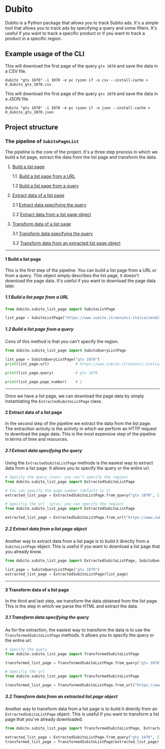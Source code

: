 # Dubito

Dubito is a Python package that allows you to track Subito ads. It's a simple tool that allows you to track ads by specifying a query and some filters. It's useful if you want to track a specific product or if you want to track a product in a specific region.

## Example usage of the CLI

This will download the first page of the query `gtx 1070` and save the data in a CSV file.

`dubito "gtx 1070" -i 1070 -e pc ryzen i7 -o csv --install-cache > 0_dubito_gtx_1070.csv`

This will download the first page of the query `gtx 1070` and save the data in a JSON file.

`dubito "gtx 1070" -i 1070 -e pc ryzen i7 -o json --install-cache > 0_dubito_gtx_1070.json`

## Project structure

### The pipeline of `SubitoPageList`

The pipeline is the core of the project. It's a three step process in which we build a list page, extract the data from the list page and transform the data.

1. [Build a list page](#1-build-a-list-page)

    1.1. [Build a list page from a URL](#11-build-a-list-page-from-a-url)

    1.2 [Build a list page from a query](#12-build-a-list-page-from-a-query)

2. [Extract data of a list page](#2-extract-data-of-a-list-page)

    2.1 [Extract data specifying the query](#21-extract-data-specifying-the-query)

    2.2 [Extract data from a list page object](#22-extract-data-from-a-list-page-object)

3. [Transform data of a list page](#3-transform-data-of-a-list-page)

    3.1 [Transform data specifying the query](#31-transform-data-specifying-the-query)

    3.2 [Transform data from an extracted list page object](#32-transform-data-from-an-extracted-list-page-object)


---

#### 1 Build a list page

This is the first step of the pipeline. You can build a list page from a URL or from a query. This object simply describes the list page, it doesn't download the page data. It's useful if you want to download the page data later.

##### 1.1 Build a list page from a URL

```python
from dubito.subito_list_page import SubitoListPage

list_page = SubitoListPage("https://www.subito.it/annunci-italia/vendita/usato/?q=gtx+1070")
```

##### 1.2 Build a list page from a query

Cons of this method is that you can't specify the region.

```python
from dubito.subito_list_page import SubitoQueryListPage

list_page = SubitoQueryListPage("gtx 1070")
print(list_page.url)            # https://www.subito.it/annunci-italia/vendita/usato/?q=gtx+1070

print(list_page.query)          # gtx 1070

print(list_page.page_number)    # 1
```

---

Once we have a list page, we can download the page data by simply instantiating the `ExtractedSubitoListPage` class.

#### 2 Extract data of a list page

In the second step of the pipeline we extract the data from the list page. The extraction activity is the activity in which we perform an HTTP request to download the page data. This is the most expensive step of the pipeline in terms of time and resources.

##### 2.1 Extract data specifying the query

Using the `ExtractedSubitoListPage` methods is the easiest way to extract data from a list page. It allows you to specify the query or the entire url.

```python
# Specify the query (cons: you can't specify the region)
from dubito.subito_list_page import ExtractedSubitoListPage

# You can specify the page number (default is 1)
extracted_list_page = ExtractedSubitoListPage.from_query("gtx 1070", 3)
```

```python
# Specifiy the url  (pros: you can specify the region)
from dubito.subito_list_page import ExtractedSubitoListPage

extracted_list_page = ExtractedSubitoListPage.from_url("https://www.subito.it/annunci-italia/vendita/usato/?q=gtx+1070")
```

##### 2.2 Extract data from a list page object

Another way to extract data from a list page is to build it directly from a `SubitoListPage` object. This is useful if you want to download a list page that you already know.

```python
from dubito.subito_list_page import ExtractedSubitoListPage, SubitoQueryListPage

list_page = SubitoQueryListPage("gtx 1070")
extracted_list_page = ExtractedSubitoListPage(list_page)
```

---

#### 3 Transform data of a list page

In the third and last step, we transform the data obtained from the list page. This is the step in which we parse the HTML and extract the data.

##### 3.1 Transform data specifying the query

As for the extraction, the easiest way to transform the data is to use the `TransformedSubitoListPage` methods. It allows you to specify the query or the entire url. 

```python
# Specify the query
from dubito.subito_list_page import TransformedSubitoListPage

transformed_list_page = TransformedSubitoListPage.from_query("gtx 1070", 22)
```

```python
# Specifiy the url
from dubito.subito_list_page import TransformedSubitoListPage

transformed_list_page = TransformedSubitoListPage.from_url("https://www.subito.it/annunci-italia/vendita/usato/?q=gtx+1070")
```

##### 3.2 Transform data from an extracted list page object

Another way to transform data from a list page is to build it directly from an `ExtractedSubitoListPage` object. This is useful if you want to transform a list page that you've already downloaded.

```python
from dubito.subito_list_page import TransformedSubitoListPage, ExtractedSubitoListPage

extracted_list_page = ExtractedSubitoListPage.from_query("gtx 1070", 3)
transformed_list_page = TransformedSubitoListPage(extracted_list_page)
```
